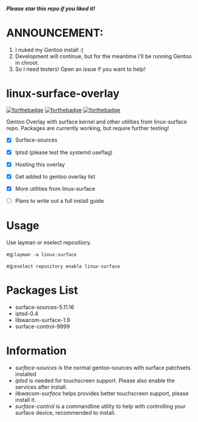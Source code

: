##### Please star this repo if you liked it!
# ANNOUNCEMENT: 
1. I nuked my Gentoo install :( 
2. Development will continue, but for the meantime I'll be running Gentoo in chroot. 
3. So I need testers! Open an issue if you want to help!

# linux-surface-overlay
[![forthebadge](https://forthebadge.com/images/badges/built-with-love.svg)](https://forthebadge.com)
[![forthebadge](https://forthebadge.com/images/badges/powered-by-electricity.svg)](https://forthebadge.com)
[![forthebadge](https://forthebadge.com/images/badges/you-didnt-ask-for-this.svg)](https://forthebadge.com)


Gentoo Overlay with surface kernel and other utilities from linux-surface repo. Packages are currently working, but require further testing!

- [X] Surface-sources
- [X] Iptsd (please test the systemd useflag)
- [X] Hosting this overlay
- [X] Get added to gentoo overlay list
- [X] More utilities from linux-surface
- [ ] Plans to write out a full install guide


# Usage
Use layman or eselect repositiory.

eg:```layman -a linux-surface```

eg:```eselect repository enable linux-surface```


# Packages List
- surface-sources-5.11.16
- iptsd-0.4
- libwacom-surface-1.9
- surface-control-9999

# Information
- *surface-sources* is the normal gentoo-sources with surface patchsets installed
- *iptsd* is needed for touchscreen support. Please also enable the services after install.
- *libwacom-surface* helps provides better touchscreen support, please install it.
- *surface-control* is a commandline utility to help with controlling your surface device, recommended to install.


